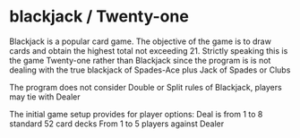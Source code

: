 # blackjack / Twenty-one

Blackjack is a popular card game. The objective of the game is to draw cards and obtain the highest total not exceeding 21.
Strictly speaking this is the game Twenty-one rather than Blackjack since the program is
is not dealing with the true blackjack of Spades-Ace plus Jack of Spades or Clubs

The program does not consider Double or Split rules of Blackjack, players may tie with Dealer

The initial game setup provides for player options:
    Deal is from 1 to 8 standard 52 card decks
    From 1 to 5 players against Dealer
